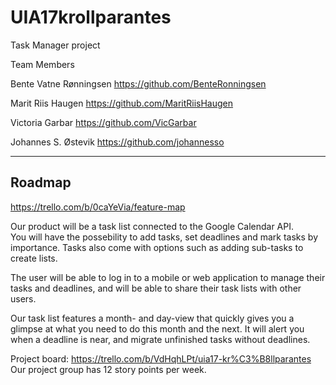 # UIA17krollparantes
Task Manager project

Team Members

Bente Vatne Rønningsen 
https://github.com/BenteRonningsen

Marit Riis Haugen
https://github.com/MaritRiisHaugen

Victoria Garbar
https://github.com/VicGarbar

Johannes S. Østevik
https://github.com/johannesso


-----
Roadmap
-----

https://trello.com/b/0caYeVia/feature-map  


Our product will be a task list connected to the Google Calendar API.  
You will have the possebility to add tasks, set deadlines and mark tasks by importance. Tasks also come with options such as adding sub-tasks to create lists. 

The user will be able to log in to a mobile or web application to manage their tasks and deadlines, and will be able to share their task lists with other users.  

Our task list features a month- and day-view that quickly gives you a glimpse at what you need to do this month and the next. It will alert you when a deadline is near, and migrate unfinished tasks without deadlines.  

Project board: https://trello.com/b/VdHqhLPt/uia17-kr%C3%B8llparantes 
Our project group has 12 story points per week.
